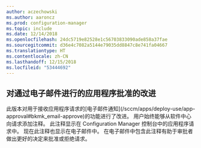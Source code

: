 ```yaml
---
author: aczechowski
ms.author: aaroncz
ms.prod: configuration-manager
ms.topic: include
ms.date: 12/14/2018
ms.openlocfilehash: 24dc5719e82528e1c56703833090ade858a37fae
ms.sourcegitcommit: d36e4c7082a5144e79035dd8847c8e741fa04667
ms.translationtype: HT
ms.contentlocale: zh-CN
ms.lasthandoff: 12/15/2018
ms.locfileid: "53444692"
---
```

## <a name="bkmk_email"></a>对通过电子邮件进行的应用程序批准的改进
<!--3594063-->此版本对用于接收应用程序请求的[电子邮件通知](/sccm/apps/deploy-use/app-approval#bkmk_email-approve)的功能进行了改进。 用户始终能够从软件中心向请求添加注释。 此注释显示在 Configuration Manager 控制台中的应用程序请求中。 现在此注释也显示在电子邮件中。 在电子邮件中包含此注释有助于审批者做出更好的决定来批准或拒绝请求。


